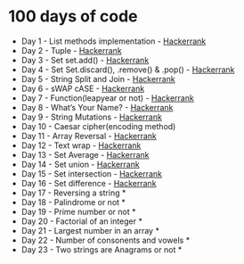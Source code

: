 # 100 days of code

- Day 1 - List methods implementation - <a href="https://www.hackerrank.com/challenges/python-lists?isFullScreen=true">Hackerrank</a>
- Day 2 - Tuple - <a href="https://www.hackerrank.com/challenges/python-tuples?isFullScreen=true">Hackerrank</a>
- Day 3 - Set set.add() - <a href="https://www.hackerrank.com/challenges/py-set-add?isFullScreen=true">Hackerrank</a>
- Day 4 - Set Set.discard(), .remove() & .pop() - <a href="https://www.hackerrank.com/challenges/py-set-discard-remove-pop?isFullScreen=true">Hackerrank</a>
- Day 5 - String Split and Join - <a href="https://www.hackerrank.com/challenges/python-string-split-and-join?isFullScreen=true">Hackerrank</a>
- Day 6 - sWAP cASE - <a href="https://www.hackerrank.com/challenges/swap-case?isFullScreen=true">Hackerrank</a>
- Day 7 - Function(leapyear or not) - <a href="https://www.hackerrank.com/challenges/write-a-function/problem?isFullScreen=true">Hackerrank</a>
- Day 8 - What’s Your Name? - <a href="https://www.hackerrank.com/challenges/whats-your-name/problem?isFullScreen=true">Hackerrank</a>
- Day 9 - String Mutations - <a href="https://www.hackerrank.com/challenges/python-mutations/problem?isFullScreen=true">Hackerrank</a>
- Day 10 - Caesar cipher(encoding method)
- Day 11 - Array Reversal - <a href="https://www.hackerrank.com/challenges/arrays-ds/problem?isFullScreen=true">Hackerrank</a>
- Day 12 - Text wrap - <a href="https://www.hackerrank.com/challenges/text-wrap/problem?isFullScreen=true">Hackerrank</a>
- Day 13 - Set Average - <a href="https://www.hackerrank.com/challenges/py-introduction-to-sets/problem?isFullScreen=true">Hackerrank</a>
- Day 14 - Set union - <a href="https://www.hackerrank.com/challenges/py-set-union?isFullScreen=true">Hackerrank</a>
- Day 15 - Set intersection - <a href="https://www.hackerrank.com/challenges/py-set-intersection-operation/problem?isFullScreen=true">Hackerrank</a>
- Day 16 - Set difference - <a href="https://www.hackerrank.com/challenges/py-set-difference-operation/problem?isFullScreen=true">Hackerrank</a>
- Day 17 - Reversing a string \*
- Day 18 - Palindrome or not \*
- Day 19 - Prime number or not \*
- Day 20 - Factorial of an integer \*
- Day 21 - Largest number in an array \*
- Day 22 - Number of consonents and vowels \*
- Day 23 - Two strings are Anagrams or not \*

